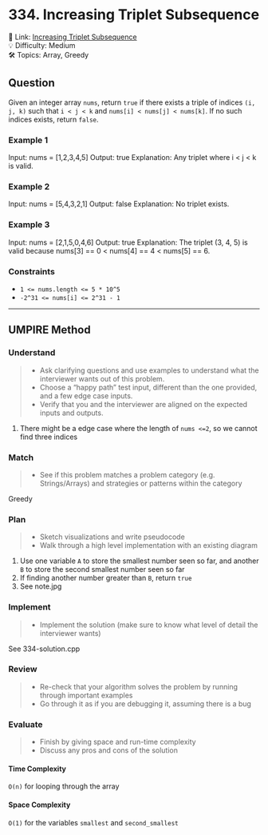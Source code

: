# 334. Increasing Triplet Subsequence

🔗 Link: [Increasing Triplet Subsequence](https://leetcode.com/problems/increasing-triplet-subsequence/description/)<br>
💡 Difficulty: Medium<br>
🛠️ Topics: Array, Greedy<br>

## Question

Given an integer array `nums`, return `true` if there exists a triple of indices `(i, j, k)` such that `i < j < k` and `nums[i] < nums[j] < nums[k]`. If no such indices exists, return `false`.

### Example 1

Input: nums = [1,2,3,4,5]
Output: true
Explanation: Any triplet where i < j < k is valid.

### Example 2

Input: nums = [5,4,3,2,1]
Output: false
Explanation: No triplet exists.

### Example 3

Input: nums = [2,1,5,0,4,6]
Output: true
Explanation: The triplet (3, 4, 5) is valid because nums[3] == 0 < nums[4] == 4 < nums[5] == 6.

### Constraints

* `1 <= nums.length <= 5 * 10^5`
* `-2^31 <= nums[i] <= 2^31 - 1`

---

## UMPIRE Method

### Understand

> - Ask clarifying questions and use examples to understand what the interviewer wants out of this problem.
> - Choose a “happy path” test input, different than the one provided, and a few edge case inputs. 
> - Verify that you and the interviewer are aligned on the expected inputs and outputs.

1. There might be a edge case where the length of `nums <=2`, so we cannot find three indices

### Match
> - See if this problem matches a problem category (e.g. Strings/Arrays) and strategies or patterns within the category

Greedy

### Plan
> - Sketch visualizations and write pseudocode
> - Walk through a high level implementation with an existing diagram

1. Use one variable `A` to store the smallest number seen so far, and another `B` to store the second smallest number seen so far
2. If finding another number greater than `B`, return `true`
3. See note.jpg

### Implement
> - Implement the solution (make sure to know what level of detail the interviewer wants)

See 334-solution.cpp

### Review
> - Re-check that your algorithm solves the problem by running through important examples
> - Go through it as if you are debugging it, assuming there is a bug

### Evaluate
> - Finish by giving space and run-time complexity
> - Discuss any pros and cons of the solution

#### Time Complexity

`O(n)` for looping through the array

#### Space Complexity

`O(1)` for the variables `smallest` and `second_smallest`